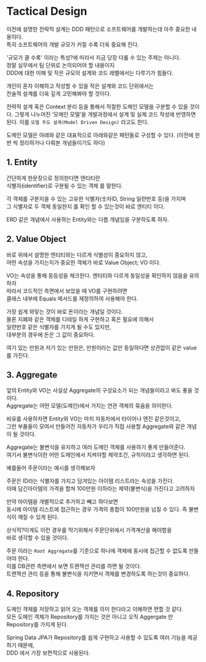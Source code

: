 # Tactical Design

이전에 설명한 전략적 설계는 DDD 패턴으로 소프트웨어를 개발하는데 아주 중요한 내용이다.\
특히 소프트웨어의 개발 규모가 커질 수록 더욱 중요해 진다.

'규모가 클 수록' 이라는 특성?에 따라서 지금 당장 다룰 수 있는 주제는 아니다.\
정말 실무에서 팀 단위로 논의되어야 할 내용이지\
DDD에 대한 이해 및 작은 규모의 설계와 코드 레벨에서는 다루기가 힘들다.

개인이 혼자 이해하고 작성할 수 있을 작은 설계와 코드 단위에서는\
전술적 설계를 더욱 깊게 고민해봐야 할 것이다.

전략적 설계 혹은 Context 분리 등을 통해서 적절한 도메인 모델을 구분할 수 있을 것이다. 그렇게 나누어진 ‘모메인 모델’을 개발과정에서 설계 및 실제 코드 작성에 반영하면 된다. 이를 `모델 주도 설계(Model Driven Design)` 라고도 한다.

도메인 모델은 아래와 같은 대표적으로 아래와같은 패턴들로 구성할 수 있다. (이전에 한번 씩 정리하거나 다뤄본 개념들이기도 하다)

## 1. Entity

간단하게 한문장으로 정의한다면 엔티티란\
식별자(identifier)로 구분될 수 있는 객체 를 말한다.

각 객체를 구분지을 수 있는 고유한 식별자(숫자ID, String 일련번호 등)을 가지며\
그 식별자로 두 객체 동일한지 를 확인 할 수 있는것이 바로 엔티티 이다.

ERD 같은 개념에서 사용하는 Entity와는 다름 개념임을 구분하도록 하자.

## 2. Value Object

바로 위에서 설명한 엔티티와는 다르게 식별성이 중요하지 않고,\
어떤 속성을 가지는지가 중요한 객체가 바로 Value Object; VO 이다.

VO는 속성을 통해 동등성을 체크한다. 엔티티와 다르게 동일성을 확인하지 않음을 유의하자\
따라서 코드적인 측면에서 보았을 때 VO를 구현하려면\
클래스 내부에 Equals 메서드를 재정의하여 사용해야 한다.

가장 쉽게 와닿는 것이 바로 돈이라는 개념일 것이다.\
물론 지폐와 같은 객체를 디테일 하게 구현하고 혹은 필요에 의해서\
일련번호 같은 식별자를 가지게 될 수도 있지만,\
대부분의 경우에 돈은 그 값이 중요하다.

여기 있는 만원과 저기 있는 만원은, 만원이라는 값만 동일하다면 상관없이 같은 value를 가진다.

## 3. Aggregate

앞의 Entity와 VO는 사실상 Aggregate의 구성요소가 되는 개념들이라고 봐도 좋을 것이다.\
Aggregate는 어떤 모델(도메인)에서 가지는 연관 객체의 묶음을 의미한다.

비유를 사용하자면 Entity와 VO는 마치 자동차에서 타이어나 엔진 같은것이고,\
그런 부품들이 모여서 만들어진 자동차가 우리가 직접 사용할 Aggregate와 같은 개념이 될 것이다.

Aggregate는 불변식을 유지하고 여러 도메인 객체를 사용하기 좋게 만들어준다.\
여기서 불변식이란 어떤 도메인에서 지켜야할 제약조건, 규칙이라고 생각하면 된다.



예를들어 주문이라는 예시를 생각해보자

주문은 ID라는 식별자를 가지고 담겨있는 아이템 리스트라는 속성을 가진다.\
이때 담긴아이템의 가격을 합쳐 100만원 이하라는 제약(불변식)을 가진다고 고려하자

만약 아이템을 개별적으로 추가하고 빼고 하다보면\
동시에 아이템 리스트에 접근하는 경우 가격의 총합이 100만원을 넘칠 수 있다. 즉 불변식이 깨질 수 있게 된다.

상식적?이게도 이런 경우를 막기위해서 주문단위에서 가격계산을 해야함을\
바로 생각할 수 있을 것이다.

주문 이라는 `Root Aggregate`를 기준으로 하나에 객체에 동시에 접근할 수 없도록 만들어야 한다.\
이를 DB관련 측면에서 보면 트랜잭션 관리를 하면 될 것이다.\
트랜잭션 관리 등을 통해 불변식을 지키면서 객체를 변경하도록 하는것이 중요하다.



## 4. Repository

도메인 객체를 저장하고 읽어 오는 객체를 의미 한다라고 이해하면 편할 것 같다.\
모든 도메인 객체가 Repository를 가지는 것은 아니고 오직 Aggergate 만 Repository를 가지게 된다.

Spring Data JPA가 Repository를 쉽게 구현하고 사용할 수 있도록 여러 기능을 제공하기 때문에,\
DDD 에서 가장 보편적으로 사용된다.

